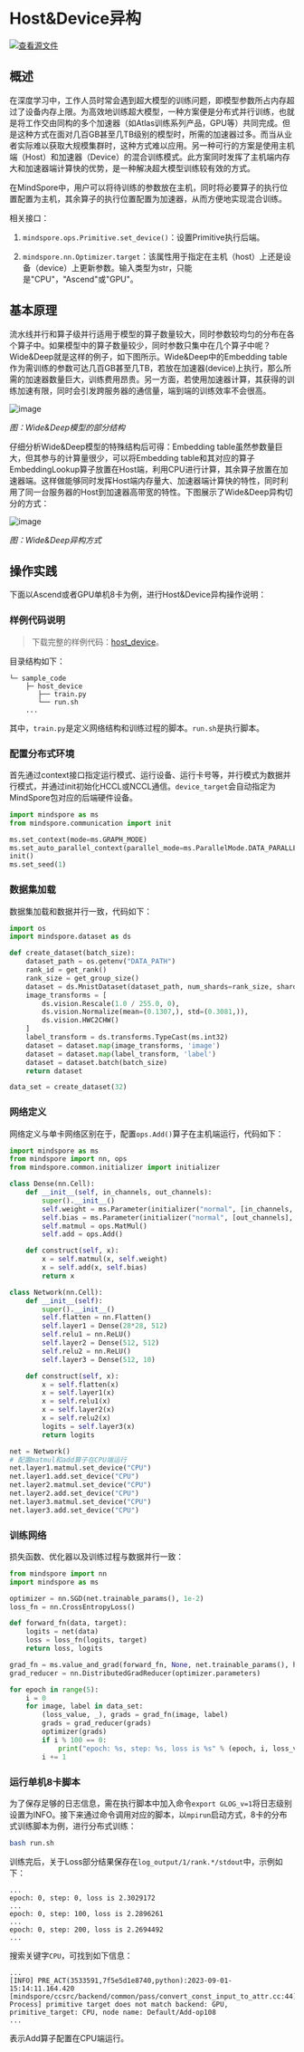 # Host&Device异构

[![查看源文件](https://mindspore-website.obs.cn-north-4.myhuaweicloud.com/website-images/r2.3.0/resource/_static/logo_source.svg)](https://gitee.com/mindspore/docs/blob/r2.3.0/tutorials/experts/source_zh_cn/parallel/host_device_training.md)

## 概述

在深度学习中，工作人员时常会遇到超大模型的训练问题，即模型参数所占内存超过了设备内存上限。为高效地训练超大模型，一种方案便是分布式并行训练，也就是将工作交由同构的多个加速器（如Atlas训练系列产品，GPU等）共同完成。但是这种方式在面对几百GB甚至几TB级别的模型时，所需的加速器过多。而当从业者实际难以获取大规模集群时，这种方式难以应用。另一种可行的方案是使用主机端（Host）和加速器（Device）的混合训练模式。此方案同时发挥了主机端内存大和加速器端计算快的优势，是一种解决超大模型训练较有效的方式。

在MindSpore中，用户可以将待训练的参数放在主机，同时将必要算子的执行位置配置为主机，其余算子的执行位置配置为加速器，从而方便地实现混合训练。

相关接口：

1. `mindspore.ops.Primitive.set_device()`：设置Primitive执行后端。

2. `mindspore.nn.Optimizer.target`：该属性用于指定在主机（host）上还是设备（device）上更新参数。输入类型为str，只能是"CPU"，"Ascend"或"GPU"。

## 基本原理

流水线并行和算子级并行适用于模型的算子数量较大，同时参数较均匀的分布在各个算子中。如果模型中的算子数量较少，同时参数只集中在几个算子中呢？Wide&Deep就是这样的例子，如下图所示。Wide&Deep中的Embedding table作为需训练的参数可达几百GB甚至几TB，若放在加速器(device)上执行，那么所需的加速器数量巨大，训练费用昂贵。另一方面，若使用加速器计算，其获得的训练加速有限，同时会引发跨服务器的通信量，端到端的训练效率不会很高。

![image](images/host_device_image_0_zh.png)

*图：Wide&Deep模型的部分结构*

仔细分析Wide&Deep模型的特殊结构后可得：Embedding table虽然参数量巨大，但其参与的计算量很少，可以将Embedding table和其对应的算子EmbeddingLookup算子放置在Host端，利用CPU进行计算，其余算子放置在加速器端。这样做能够同时发挥Host端内存量大、加速器端计算快的特性，同时利用了同一台服务器的Host到加速器高带宽的特性。下图展示了Wide&Deep异构切分的方式：

![image](images/host_device_image_1_zh.png)

*图：Wide&Deep异构方式*

## 操作实践

下面以Ascend或者GPU单机8卡为例，进行Host&Device异构操作说明：

### 样例代码说明

> 下载完整的样例代码：[host_device](https://gitee.com/mindspore/docs/tree/r2.3.0/docs/sample_code/host_device)。

目录结构如下：

```text
└─ sample_code
    ├─ host_device
       ├── train.py
       └── run.sh
    ...
```

其中，`train.py`是定义网络结构和训练过程的脚本。`run.sh`是执行脚本。

### 配置分布式环境

首先通过context接口指定运行模式、运行设备、运行卡号等，并行模式为数据并行模式，并通过init初始化HCCL或NCCL通信。`device_target`会自动指定为MindSpore包对应的后端硬件设备。

```python
import mindspore as ms
from mindspore.communication import init

ms.set_context(mode=ms.GRAPH_MODE)
ms.set_auto_parallel_context(parallel_mode=ms.ParallelMode.DATA_PARALLEL, gradients_mean=True)
init()
ms.set_seed(1)
```

### 数据集加载

数据集加载和数据并行一致，代码如下：

```python
import os
import mindspore.dataset as ds

def create_dataset(batch_size):
    dataset_path = os.getenv("DATA_PATH")
    rank_id = get_rank()
    rank_size = get_group_size()
    dataset = ds.MnistDataset(dataset_path, num_shards=rank_size, shard_id=rank_id)
    image_transforms = [
        ds.vision.Rescale(1.0 / 255.0, 0),
        ds.vision.Normalize(mean=(0.1307,), std=(0.3081,)),
        ds.vision.HWC2CHW()
    ]
    label_transform = ds.transforms.TypeCast(ms.int32)
    dataset = dataset.map(image_transforms, 'image')
    dataset = dataset.map(label_transform, 'label')
    dataset = dataset.batch(batch_size)
    return dataset

data_set = create_dataset(32)
```

### 网络定义

网络定义与单卡网络区别在于，配置`ops.Add()`算子在主机端运行，代码如下：

```python
import mindspore as ms
from mindspore import nn, ops
from mindspore.common.initializer import initializer

class Dense(nn.Cell):
    def __init__(self, in_channels, out_channels):
        super().__init__()
        self.weight = ms.Parameter(initializer("normal", [in_channels, out_channels], ms.float32))
        self.bias = ms.Parameter(initializer("normal", [out_channels], ms.float32))
        self.matmul = ops.MatMul()
        self.add = ops.Add()

    def construct(self, x):
        x = self.matmul(x, self.weight)
        x = self.add(x, self.bias)
        return x

class Network(nn.Cell):
    def __init__(self):
        super().__init__()
        self.flatten = nn.Flatten()
        self.layer1 = Dense(28*28, 512)
        self.relu1 = nn.ReLU()
        self.layer2 = Dense(512, 512)
        self.relu2 = nn.ReLU()
        self.layer3 = Dense(512, 10)

    def construct(self, x):
        x = self.flatten(x)
        x = self.layer1(x)
        x = self.relu1(x)
        x = self.layer2(x)
        x = self.relu2(x)
        logits = self.layer3(x)
        return logits

net = Network()
# 配置matmul和add算子在CPU端运行
net.layer1.matmul.set_device("CPU")
net.layer1.add.set_device("CPU")
net.layer2.matmul.set_device("CPU")
net.layer2.add.set_device("CPU")
net.layer3.matmul.set_device("CPU")
net.layer3.add.set_device("CPU")
```

### 训练网络

损失函数、优化器以及训练过程与数据并行一致：

```python
from mindspore import nn
import mindspore as ms

optimizer = nn.SGD(net.trainable_params(), 1e-2)
loss_fn = nn.CrossEntropyLoss()

def forward_fn(data, target):
    logits = net(data)
    loss = loss_fn(logits, target)
    return loss, logits

grad_fn = ms.value_and_grad(forward_fn, None, net.trainable_params(), has_aux=True)
grad_reducer = nn.DistributedGradReducer(optimizer.parameters)

for epoch in range(5):
    i = 0
    for image, label in data_set:
        (loss_value, _), grads = grad_fn(image, label)
        grads = grad_reducer(grads)
        optimizer(grads)
        if i % 100 == 0:
            print("epoch: %s, step: %s, loss is %s" % (epoch, i, loss_value))
        i += 1
```

### 运行单机8卡脚本

为了保存足够的日志信息，需在执行脚本中加入命令`export GLOG_v=1`将日志级别设置为INFO。接下来通过命令调用对应的脚本，以`mpirun`启动方式，8卡的分布式训练脚本为例，进行分布式训练：

```bash
bash run.sh
```

训练完后，关于Loss部分结果保存在`log_output/1/rank.*/stdout`中，示例如下：

```text
...
epoch: 0, step: 0, loss is 2.3029172
...
epoch: 0, step: 100, loss is 2.2896261
...
epoch: 0, step: 200, loss is 2.2694492
...
```

搜索关键字`CPU`，可找到如下信息：

```text
...
[INFO] PRE_ACT(3533591,7f5e5d1e8740,python):2023-09-01-15:14:11.164.420 [mindspore/ccsrc/backend/common/pass/convert_const_input_to_attr.cc:44] Process] primitive target does not match backend: GPU, primitive_target: CPU, node name: Default/Add-op108
...
```

表示Add算子配置在CPU端运行。
